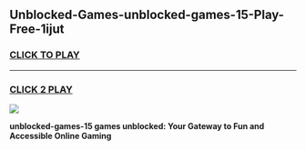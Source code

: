 
## Unblocked-Games-unblocked-games-15-Play-Free-1ijut
<h3>
<a href="https://premium76.site?title=unblocked-games-15&ref=23A">CLICK TO PLAY</a></h3>
<hr>

<h3>
<a href="https://premium76.site?title=unblocked-games-15&ref=23A">CLICK 2 PLAY</a>
  
</h3>

<a href="https://premium76.site?title=unblocked-games-15&ref=23A"><img src="https://clearcache.store/games.png"></a>


**unblocked-games-15 games unblocked: Your Gateway to Fun and Accessible Online Gaming**
